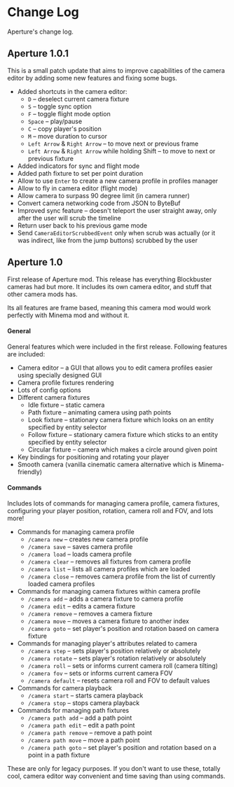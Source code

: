 # Change Log

Aperture's change log.

## Aperture 1.0.1

This is a small patch update that aims to improve capabilities of the camera editor by adding some new features and fixing some bugs.

<?php echo youtube('y7-WsAq6Vlg', $domain) ?> 

* Added shortcuts in the camera editor:
    * `D` – deselect current camera fixture
    * `S` – toggle sync option
    * `F` – toggle flight mode option
    * `Space` – play/pause
    * `C` – copy player's position
    * `M` – move duration to cursor
    * `Left Arrow` & `Right Arrow` – to move next or previous frame
    * `Left Arrow` & `Right Arrow` while holding Shift – to move to next or previous fixture
* Added indicators for sync and flight mode
* Added path fixture to set per point duration
* Allow to use `Enter` to create a new camera profile in profiles manager
* Allow to fly in camera editor (flight mode)
* Allow camera to surpass 90 degree limit (in camera runner)
* Convert camera networking code from JSON to ByteBuf
* Improved sync feature – doesn't teleport the user straight away, only after the user will scrub the timeline
* Return user back to his previous game mode
* Send `CameraEditorScrubbedEvent` only when scrub was actually (or it was indirect, like from the jump buttons) scrubbed by the user

## Aperture 1.0

First release of Aperture mod. This release has everything Blockbuster cameras had but more. It includes its own camera editor, and stuff that other camera mods has.

Its all features are frame based, meaning this camera mod would work perfectly with Minema mod and without it.

<?php echo youtube('F2LdjUH-4Qs', $domain) ?> 

#### General

General features which were included in the first release. Following features are included:

* Camera editor – a GUI that allows you to edit camera profiles easier using specially designed GUI
* Camera profile fixtures rendering
* Lots of config options
* Different camera fixtures
    * Idle fixture – static camera
    * Path fixture – animating camera using path points
    * Look fixture – stationary camera fixture which looks on an entity specified by entity selector
    * Follow fixture – stationary camera fixture which sticks to an entity specified by entity selector
    * Circular fixture – camera which makes a circle around given point
* Key bindings for positioning and rotating your player 
* Smooth camera (vanilla cinematic camera alternative which is Minema-friendly)

#### Commands

Includes lots of commands for managing camera profile, camera fixtures, configuring your player position, rotation, camera roll and FOV, and lots more!

* Commands for managing camera profile
    * `/camera new` – creates new camera profile
    * `/camera save` – saves camera profile
    * `/camera load` – loads camera profile
    * `/camera clear` – removes all fixtures from camera profile
    * `/camera list` – lists all camera profiles which are loaded
    * `/camera close` – removes camera profile from the list of currently loaded camera profiles
* Commands for managing camera fixtures within camera profile
    * `/camera add` – adds a camera fixture to camera profile
    * `/camera edit` – edits a camera fixture
    * `/camera remove` – removes a camera fixture
    * `/camera move` – moves a camera fixture to another index
    * `/camera goto` – set player's position and rotation based on camera fixture
* Commands for managing player's attributes related to camera
    * `/camera step` – sets player's position relatively or absolutely
    * `/camera rotate` – sets player's rotation relatively or absolutely
    * `/camera roll` – sets or informs current camera roll (camera tilting)
    * `/camera fov` – sets or informs current camera FOV
    * `/camera default` – resets camera roll and FOV to default values
* Commands for camera playback
    * `/camera start` – starts camera playback
    * `/camera stop` – stops camera playback
* Commands for managing path fixtures
    * `/camera path add` – add a path point
    * `/camera path edit` – edit a path point
    * `/camera path remove` – remove a path point
    * `/camera path move` – move a path point
    * `/camera path goto` – set player's position and rotation based on a point in a path fixture

These are only for legacy purposes. If you don't want to use these, totally cool, camera editor way convenient and time saving than using commands.